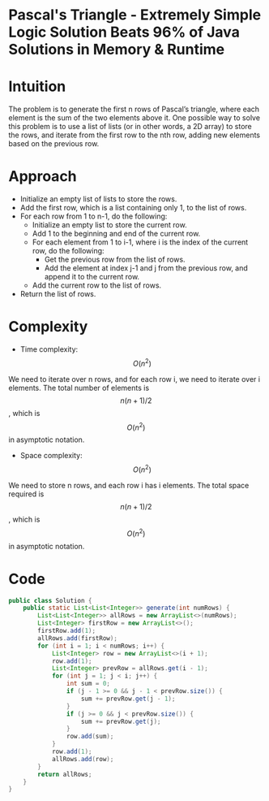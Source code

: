 # Pascal's Triangle - Extremely Simple Logic Solution Beats 96% of Java Solutions in Memory & Runtime

# Intuition
The problem is to generate the first n rows of Pascal’s triangle, where each element is the sum of the two elements above it. One possible way to solve this problem is to use a list of lists (or in other words, a 2D array) to store the rows, and iterate from the first row to the nth row, adding new elements based on the previous row.

# Approach
- Initialize an empty list of lists to store the rows.
- Add the first row, which is a list containing only 1, to the list of rows.
- For each row from 1 to n-1, do the following:
    - Initialize an empty list to store the current row.
    - Add 1 to the beginning and end of the current row.
    - For each element from 1 to i-1, where i is the index of the  current row, do the following:
        - Get the previous row from the list of rows.
        - Add the element at index j-1 and j from the previous row, and append it to the current row.
    - Add the current row to the list of rows.
- Return the list of rows.

# Complexity
- Time complexity: $$O(n^2)$$

We need to iterate over n rows, and for each row i, we need to iterate over i elements. The total number of elements is $$n(n+1) / 2​$$, which is $$O(n^2)$$ in asymptotic notation.

- Space complexity: $$O(n^2)$$

We need to store n rows, and each row i has i elements. The total space required is $$n(n+1) / 2​$$, which is $$O(n^2)$$ in asymptotic notation.

# Code
```java
public class Solution {
    public static List<List<Integer>> generate(int numRows) {
        List<List<Integer>> allRows = new ArrayList<>(numRows);
        List<Integer> firstRow = new ArrayList<>();
        firstRow.add(1);
        allRows.add(firstRow);
        for (int i = 1; i < numRows; i++) {
            List<Integer> row = new ArrayList<>(i + 1);
            row.add(1);
            List<Integer> prevRow = allRows.get(i - 1);
            for (int j = 1; j < i; j++) {
                int sum = 0;
                if (j - 1 >= 0 && j - 1 < prevRow.size()) {
                    sum += prevRow.get(j - 1);
                }
                if (j >= 0 && j < prevRow.size()) {
                    sum += prevRow.get(j);
                }
                row.add(sum);
            }
            row.add(1);
            allRows.add(row);
        }
        return allRows;
    }
}

```